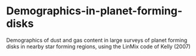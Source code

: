 # Demographics-in-planet-forming-disks
Demographics of dust and gas content in large surveys of planet forming disks in nearby star forming regions, using the LinMix code of Kelly (2007)
